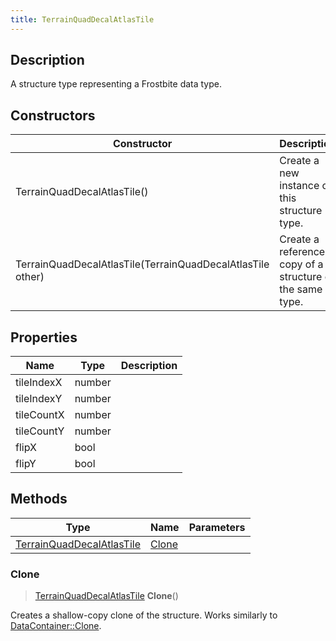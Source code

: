 ```yaml
---
title: TerrainQuadDecalAtlasTile
---
```

## Description

A structure type representing a Frostbite data type.

## Constructors

| Constructor                                                | Description                                              |
| ---------------------------------------------------------- | -------------------------------------------------------- |
| TerrainQuadDecalAtlasTile()                                | Create a new instance of this structure type.            |
| TerrainQuadDecalAtlasTile(TerrainQuadDecalAtlasTile other) | Create a reference copy of a structure of the same type. |

## Properties

| Name       | Type   | Description |
| ---------- | ------ | ----------- |
| tileIndexX | number |             |
| tileIndexY | number |             |
| tileCountX | number |             |
| tileCountY | number |             |
| flipX      | bool   |             |
| flipY      | bool   |             |

## Methods

| Type                                                   | Name            | Parameters |
| ------------------------------------------------------ | --------------- | ---------- |
| [TerrainQuadDecalAtlasTile](TerrainQuadDecalAtlasTile) | [Clone](#clone) |            |

### Clone

> [TerrainQuadDecalAtlasTile](TerrainQuadDecalAtlasTile) **Clone**()

Creates a shallow-copy clone of the structure. Works similarly to [DataContainer::Clone](/vext/ref/shared/class/datacontainer#clone).

